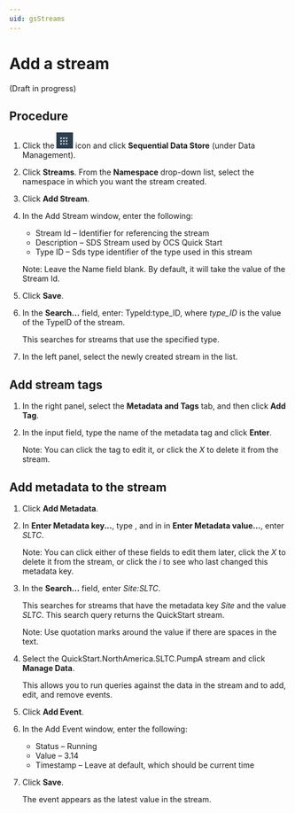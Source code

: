 ```yaml
---
uid: gsStreams
---
```


# Add a stream

(Draft in progress)

## Procedure

1. Click the ![Menu icon](images\menu-icon.png) icon and click **Sequential Data Store** (under Data Management).

1. Click **Streams**. From the **Namespace** drop-down list, select the namespace in which you want the stream created.

1. Click **Add Stream**.

1. In the Add Stream window, enter the following:

   - Stream Id &ndash;   Identifier for referencing the stream
   - Description &ndash; SDS Stream used by OCS Quick Start
   - Type ID &ndash; Sds type identifier of the type used in this stream          

    Note: Leave the Name field blank. By default, it will take the value of the Stream Id.

1. Click **Save**.

1. In the **Search...** field, enter: TypeId:type_ID, where *type_ID* is the value of the TypeID of the stream.

    This searches for streams that use the specified type. 

1. In the left panel, select the newly created stream in the list.

## Add stream tags

1.  In the right panel, select the **Metadata and Tags** tab, and then click **Add Tag**.

1. In the input field, type the name of the metadata tag and click **Enter**. 

    Note: You can click the tag to edit it, or click the *X* to delete it from the stream.

## Add metadata to the stream

1. Click **Add Metadata**.

1. In **Enter Metadata key...**, type , and in in **Enter Metadata value...**, enter *SLTC*. 

    Note: You can click either of these fields to edit them later, click the *X* to delete it from the stream, or click the *i* <!-- add screen capture here --> to see who last changed this metadata key.

1. In the **Search...** field, enter *Site:SLTC*. 

    This searches for streams that have the metadata key *Site* and the value *SLTC*. This search query returns the QuickStart stream. 
   
    Note: Use quotation marks around the value if there are spaces in the text.
    
1. Select the QuickStart.NorthAmerica.SLTC.PumpA stream and click **Manage Data**. 

    This allows you to run queries against the data in the stream and to add, edit, and remove events.

1. Click **Add Event**.

1. In the Add Event window, enter the following: 

   - Status &ndash; Running
   - Value &ndash; 3.14
   - Timestamp &ndash; Leave at default, which should be current time

1. Click **Save**. 

    The event appears as the latest value in the stream.
